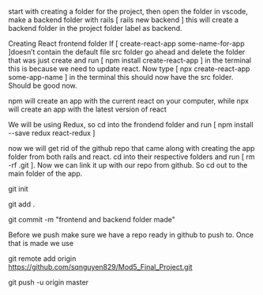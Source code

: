 start with creating a folder for the project, then open the folder in vscode, make a backend folder with rails [ rails new backend ] this will create a backend folder in the project folder label as backend. 

Creating React frontend folder
If [ create-react-app some-name-for-app ]doesn’t contain the default file src folder go ahead and delete the folder that was just create and run [ npm install create-react-app ] in the terminal this is because we need to update react. Now type [ npx create-react-app some-app-name ] in the terminal this should now have the src folder. Should be good now.

npm will create an app with the current react on your computer, while
npx will create an app with the latest version of react 

We will be using Redux, so cd into the frondend folder and run  [ npm install --save redux react-redux ]

now we will get rid of the github repo that came along with creating the app folder from both rails and react. cd into their respective folders and run [ rm -rf .git ]. Now we can link it up with our repo from github. So cd out to the main folder of the app.

git init

git add .

git commit -m "frontend and backend folder made"

Before we push make sure we have a repo ready in github to push to.
Once that is made we use

git remote add origin https://github.com/sqnguyen829/Mod5_Final_Project.git

git push -u origin master


